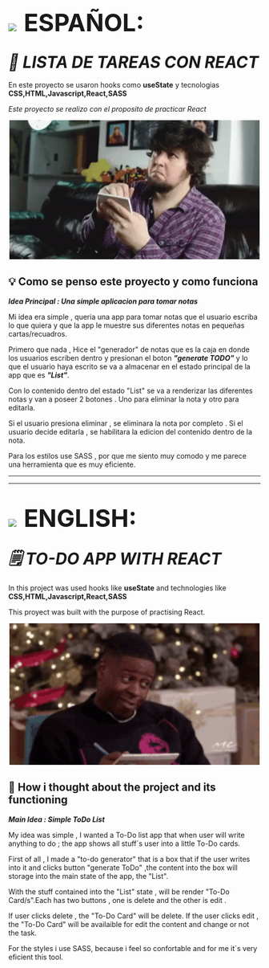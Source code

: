 # <img style="padding-right:0.5rem" src='https://img.freepik.com/vector-premium/bandera-argentina-bandera-argentina-ilustracion-vectorial_685751-66.jpg' width="50px" >  <span style="font-size:3rem">ESPAÑOL:</span>

## <i align="center" style="font-size:2rem"> 📝 LISTA DE TAREAS CON REACT </i>

En este proyecto se usaron hooks como **useState** y tecnologias **CSS,HTML,Javascript,React,SASS**

_Este proyecto se realizo con el proposito de practicar React_
 
<p align="center">
<img width="500px" heigth="500px" src="./src/assets/anoto-anotando.gif" alt="person taking notes">
</p>

## 💡 Como se penso este proyecto y como funciona

**_Idea Principal : Una simple aplicacion para tomar notas_**


Mi idea era simple , queria una app para tomar notas que el usuario escriba lo que quiera y que la app le muestre sus diferentes notas en pequeñas cartas/recuadros.

Primero que nada , Hice el "generador" de notas que es la caja en donde los usuarios escriben dentro y presionan el boton **_"generate TODO"_** y lo que el usuario haya escrito se va a almacenar en el estado principal de la app que es **_"List"_**.

Con lo contenido dentro del estado "List" se va a renderizar las diferentes notas y van a poseer 2 botones . Uno para eliminar la nota y otro para editarla.

Si el usuario presiona eliminar , se eliminara la nota por completo . Si el usuario decide editarla , se habilitara la edicion del contenido dentro de la nota.

Para los estilos use SASS , por que me siento muy comodo y me parece una herramienta que es muy eficiente.


-------------------------------------------------------
-------------------------------------------------------


# <img style="padding-right:0.5rem" src="https://img.freepik.com/vector-premium/gran-bretana-bandera-bandera-inglaterra-vector-icono-reino-unido-bandera-gran-bretana-10-eps_800531-104.jpg" width="50px"> <span style="font-size:3rem">ENGLISH:</span>


## <i align="center" style="font-size:2rem">🗒️ TO-DO APP WITH REACT</i> 

In this project  was used hooks like **useState** and technologies like **CSS,HTML,Javascript,React,SASS**

This proyect was built with the purpose of practising React.
 
<p align="center">
<img width="500px" heigth="500px" src="./src/assets/taking-notes.gif" alt="person taking notes">
</p>

## 🤔 How i thought about the project and its functioning

**_Main Idea : Simple ToDo List_**

My idea was simple , I wanted a To-Do list app that when user will write anything to do ; the app shows  all stuff´s user into a little To-Do cards.

First of all , I made a "to-do generator" that is a box that if the user writes into it and clicks button "generate ToDo" ,the content into the box will storage into the main state of the app, the  "List".

With the stuff contained into the "List" state , will be render "To-Do Card/s".Each has two buttons , one is delete and the other is edit .

If user clicks delete , the "To-Do Card" will be delete. If the user clicks edit , the "To-Do Card" will be availaible for edit the content and change or not the task.

For the styles i use SASS, because i feel so confortable and for me it´s very eficient this tool.